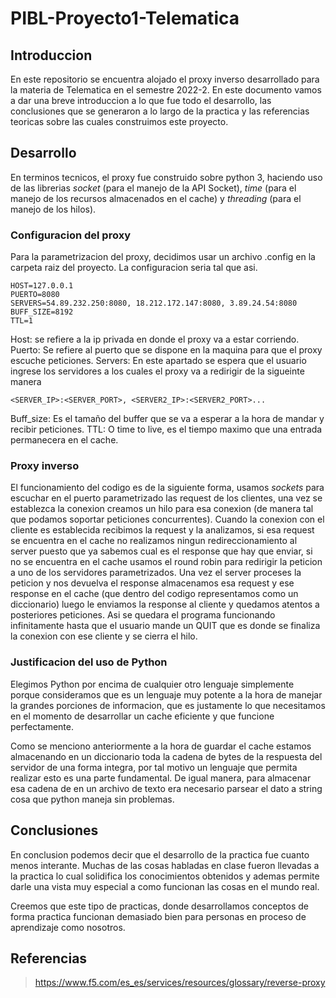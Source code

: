 # PIBL-Proyecto1-Telematica

## Introduccion

En este repositorio se encuentra alojado el proxy inverso desarrollado para
la materia de Telematica en el semestre 2022-2. En este documento vamos a dar
una breve introduccion a lo que fue todo el desarrollo, las conclusiones que
se generaron a lo largo de la practica y las referencias teoricas sobre las
cuales construimos este proyecto.
## Desarrollo

En terminos tecnicos, el proxy fue construido sobre python 3, haciendo uso de
las librerias *socket* (para el manejo de la API Socket), *time* (para el manejo
de los recursos almacenados en el cache) y *threading* (para el manejo de los
hilos).


### Configuracion del proxy

Para la parametrizacion del proxy, decidimos usar un archivo .config en la
carpeta raiz del proyecto. La configuracion seria tal que asi.

~~~
HOST=127.0.0.1
PUERTO=8080
SERVERS=54.89.232.250:8080, 18.212.172.147:8080, 3.89.24.54:8080
BUFF_SIZE=8192
TTL=1
~~~

Host: se refiere a la ip privada en donde el proxy va a estar corriendo.
Puerto: Se refiere al puerto que se dispone en la maquina para que el proxy
escuche peticiones.
Servers: En este apartado se espera que el usuario ingrese los servidores a los
cuales el proxy va a redirigir de la sigueinte manera
~~~
<SERVER_IP>:<SERVER_PORT>, <SERVER2_IP>:<SERVER2_PORT>...
~~~
Buff_size: Es el tamaño del buffer que se va a esperar a la hora de mandar
y recibir peticiones.
TTL: O time to live, es el tiempo maximo que una entrada permanecera en el
cache.

### Proxy inverso

El funcionamiento del codigo es de la siguiente forma, usamos *sockets* para
escuchar en el puerto parametrizado las request de los clientes, una vez se
establezca la conexion creamos un hilo para esa conexion (de manera tal que
podamos soportar peticiones concurrentes). Cuando la conexion con el cliente es
establecida recibimos la request y la analizamos, si esa request se encuentra
en el cache no realizamos ningun redireccionamiento al server puesto que ya
sabemos cual es el response que hay que enviar, si no se encuentra en el cache
usamos el round robin para redirigir la peticion a uno de los servidores
parametrizados. Una vez el server proceses la peticion y nos devuelva el
response almacenamos esa request y ese response en el cache (que dentro del
codigo representamos como un diccionario) luego le enviamos la response al cliente
y quedamos atentos a posteriores peticiones. Asi se quedara el programa funcionando
infinitamente hasta que el usuario mande un QUIT que es donde se finaliza la conexion
con ese cliente y se cierra el hilo.
### Justificacion del uso de Python

Elegimos Python por encima de cualquier otro lenguaje simplemente porque
consideramos que es un lenguaje muy potente a la hora de manejar la grandes
porciones de informacion, que es justamente lo que necesitamos en el momento
de desarrollar un cache eficiente y que funcione perfectamente.

Como se menciono anteriormente a la hora de guardar el cache estamos
almacenando en un diccionario toda la cadena de bytes de la respuesta del
servidor de una forma integra, por tal motivo un lenguaje que permita realizar
esto es una parte fundamental. De igual manera, para almacenar esa cadena de
en un archivo de texto era necesario parsear el dato a string cosa que python
maneja sin problemas.

## Conclusiones

En conclusion podemos decir que el desarrollo de la practica fue cuanto
menos interante. Muchas de las cosas habladas en clase fueron llevadas a la
practica lo cual solidifica los conocimientos obtenidos y ademas permite darle
una vista muy especial a como funcionan las cosas en el mundo real.

Creemos que este tipo de practicas, donde desarrollamos conceptos de forma
practica funcionan demasiado bien para personas en proceso de aprendizaje como
nosotros.
## Referencias

> https://www.f5.com/es_es/services/resources/glossary/reverse-proxy
